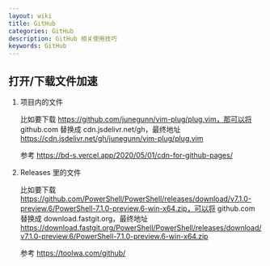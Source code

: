 ```yaml
---
layout: wiki
title: GitHub
categories: GitHub
description: GitHub 相关使用技巧
keywords: GitHub
---
```


## 打开/下载文件加速

1. 项目内的文件

    比如要下载 https://github.com/junegunn/vim-plug/plug.vim，那可以将 github.com 替换成 cdn.jsdelivr.net/gh，最终地址 https://cdn.jsdelivr.net/gh/junegunn/vim-plug/plug.vim

    参考 <https://bd-s.vercel.app/2020/05/01/cdn-for-github-pages/>

2. Releases 里的文件

    比如要下载 https://github.com/PowerShell/PowerShell/releases/download/v7.1.0-preview.6/PowerShell-7.1.0-preview.6-win-x64.zip，可以将 github.com 替换成 download.fastgit.org，最终地址 https://download.fastgit.org/PowerShell/PowerShell/releases/download/v7.1.0-preview.6/PowerShell-7.1.0-preview.6-win-x64.zip

    参考 <https://toolwa.com/github/>
